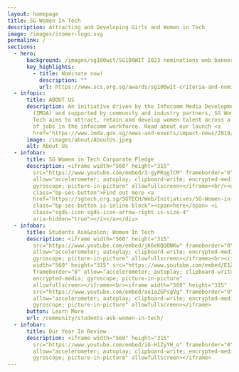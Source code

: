 ```yaml
---
layout: homepage
title: SG Women In Tech
description: Attracting and Developing Girls and Women in Tech
image: /images/isomer-logo.svg
permalink: /
sections:
  - hero:
      background: /images/sg100wit/SG100WIT 2023 nominations web banner - V1.png
      key_highlights:
        - title: Nominate now!
          description: ""
          url: https://www.scs.org.sg/awards/sg100wit-criteria-and-nomination-2023
  - infopic:
      title: ABOUT US
      description: An initiative driven by the Infocomm Media Development Authority
        (IMDA) and supported by community and industry partners, SG Women In
        Tech aims to attract, retain and develop women talent across a diversity
        of jobs in the infocomm workforce. Read about our launch <a
        href="https://www.imda.gov.sg/news-and-events/impact-news/2019/11/Empowering-women-in-tech">here</a>.
      image: /images/about/AboutUs.jpeg
      alt: About Us
  - infobar:
      title: SG Women in Tech Corporate Pledge
      description: <iframe width="560" height="315"
        src="https://www.youtube.com/embed/3-gyPRqg7CM" frameborder="0"
        allow="accelerometer; autoplay; clipboard-write; encrypted-media;
        gyroscope; picture-in-picture" allowfullscreen></iframe><br/><div
        class="bp-sec-button">Find out more <a
        href="https://sgtech.org.sg/SGTECH/Web/Initiatives/SG-Women-in-Tech-Company-Pledge/SG-Women-in-Tech-Company-Pledge.aspx"
        class="bp-sec-button is-inline-block"><span>here</span> <i
        class="sgds-icon sgds-icon-arrow-right is-size-4"
        aria-hidden="true"></i></a></div>
  - infobar:
      title: Students Ask&colon; Women In Tech
      description: <iframe width="560" height="315"
        src="https://www.youtube.com/embed/jK6eKQQONKw" frameborder="0"
        allow="accelerometer; autoplay; clipboard-write; encrypted-media;
        gyroscope; picture-in-picture" allowfullscreen></iframe><br><iframe
        width="560" height="315" src="https://www.youtube.com/embed/E1ZO1-GRXJs"
        frameborder="0" allow="accelerometer; autoplay; clipboard-write;
        encrypted-media; gyroscope; picture-in-picture"
        allowfullscreen></iframe><br><iframe width="560" height="315"
        src="https://www.youtube.com/embed/ae1aZGPsgVg" frameborder="0"
        allow="accelerometer; autoplay; clipboard-write; encrypted-media;
        gyroscope; picture-in-picture" allowfullscreen></iframe>
      button: Learn More
      url: /community/students-ask-women-in-tech/
  - infobar:
      title: Our Year In Review
      description: <iframe width="560" height="315"
        src="https://www.youtube.com/embed/iG-H1ZyYH_o" frameborder="0"
        allow="accelerometer; autoplay; clipboard-write; encrypted-media;
        gyroscope; picture-in-picture" allowfullscreen></iframe>
---
```

